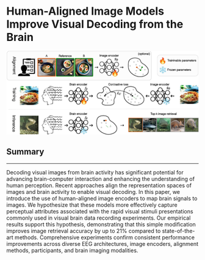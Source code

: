 # Human-Aligned Image Models Improve Visual Decoding from the Brain

<div align="center">
  <img src="https://github.com/NonaRjb/AlignVis/blob/main/alignment_method.png?raw=true" alt="alt text" width="800"/>
</div>

## Summary
---
Decoding visual images from brain activity has significant potential for advancing brain-computer interaction and enhancing the understanding of human perception. Recent approaches align the representation spaces of images and brain activity to enable visual decoding. In this paper, we introduce the use of human-aligned image encoders to map brain signals to images. We hypothesize that these models more effectively capture perceptual attributes associated with the rapid visual stimuli presentations commonly used in visual brain data recording experiments. Our empirical results support this hypothesis, demonstrating that this simple modification improves image retrieval accuracy by up to 21\% compared to state-of-the-art methods. Comprehensive experiments confirm consistent performance improvements across diverse EEG architectures, image encoders, alignment methods, participants, and brain imaging modalities.

